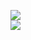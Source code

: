 [![](https://img.shields.io/badge/Made%20With-Github%20Spray-lightgrey.svg?style=for-the-badge&logo=github)](https://github.com/Annihil/github-spray#26861)  
[![](https://i.imgur.com/2DrTn0Z.gif)](https://github.com/Annihil/github-spray)